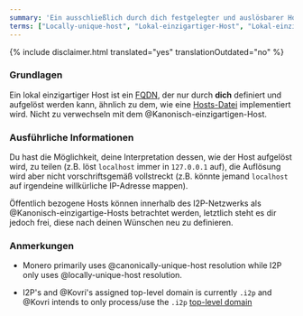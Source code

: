 ```yaml
---
summary: 'Ein ausschließlich durch dich festgelegter und auslösbarer Host'
terms: ["Locally-unique-host", "Lokal-einzigartiger-Host", "Lokal-einzigartigen-Host", "Lokal-einzigartigen-Hosts"]
---
```


{% include disclaimer.html translated="yes" translationOutdated="no" %}

### Grundlagen

Ein lokal einzigartiger Host ist ein
[FQDN](https://de.wikipedia.org/wiki/Domain_(Internet)#Fully_Qualified_Domain_Name_(FQDN)),
der nur durch **dich** definiert und aufgelöst werden kann, ähnlich zu dem,
wie eine [Hosts-Datei](https://de.wikipedia.org/wiki/Hosts_(Datei))
implementiert wird. Nicht zu verwechseln mit dem
@Kanonisch-einzigartigen-Host.

### Ausführliche Informationen

Du hast die Möglichkeit, deine Interpretation dessen, wie der Host aufgelöst
wird, zu teilen (z.B. löst `localhost` immer in `127.0.0.1` auf), die
Auflösung wird aber nicht vorschriftsgemäß vollstreckt (z.B. könnte jemand
`localhost` auf irgendeine willkürliche IP-Adresse mappen).

Öffentlich bezogene Hosts können innerhalb des I2P-Netzwerks als
@Kanonisch-einzigartige-Hosts betrachtet werden, letztlich steht es dir
jedoch frei, diese nach deinen Wünschen neu zu definieren.

### Anmerkungen

- Monero primarily uses @canonically-unique-host resolution while I2P only
  uses @locally-unique-host resolution.

- I2P's and @Kovri's assigned top-level domain is currently `.i2p` and
  @Kovri intends to only process/use the `.i2p` [top-level
  domain](https://en.wikipedia.org/wiki/Top_level_domain)
